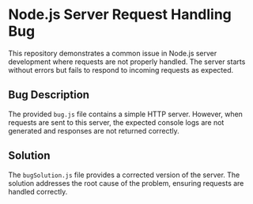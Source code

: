 # Node.js Server Request Handling Bug

This repository demonstrates a common issue in Node.js server development where requests are not properly handled. The server starts without errors but fails to respond to incoming requests as expected.

## Bug Description
The provided `bug.js` file contains a simple HTTP server.  However, when requests are sent to this server, the expected console logs are not generated and responses are not returned correctly.

## Solution
The `bugSolution.js` file provides a corrected version of the server. The solution addresses the root cause of the problem, ensuring requests are handled correctly.